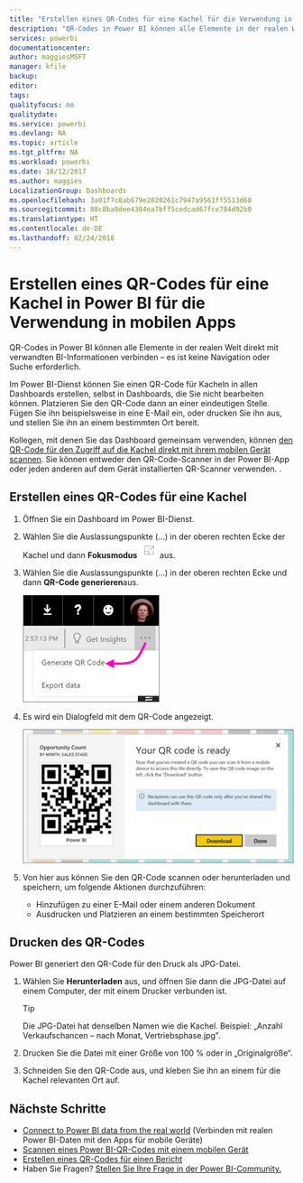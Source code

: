 ```yaml
---
title: "Erstellen eines QR-Codes für eine Kachel für die Verwendung in mobilen Power BI-Apps"
description: "QR-Codes in Power BI können alle Elemente in der realen Welt direkt mit verwandten BI-Informationen in der mobilen Power BI-App verbinden – es ist keine Suche erforderlich."
services: powerbi
documentationcenter: 
author: maggiesMSFT
manager: kfile
backup: 
editor: 
tags: 
qualityfocus: no
qualitydate: 
ms.service: powerbi
ms.devlang: NA
ms.topic: article
ms.tgt_pltfrm: NA
ms.workload: powerbi
ms.date: 10/12/2017
ms.author: maggies
LocalizationGroup: Dashboards
ms.openlocfilehash: 3a01f7c8ab679e2820261c7947a9561ff5513d60
ms.sourcegitcommit: 88c8ba8dee4384ea7bff5cedcad67fce784d92b0
ms.translationtype: HT
ms.contentlocale: de-DE
ms.lasthandoff: 02/24/2018
---
```

# <a name="create-a-qr-code-for-a-tile-in-power-bi-to-use-in-the-mobile-apps"></a>Erstellen eines QR-Codes für eine Kachel in Power BI für die Verwendung in mobilen Apps
QR-Codes in Power BI können alle Elemente in der realen Welt direkt mit verwandten BI-Informationen verbinden – es ist keine Navigation oder Suche erforderlich.

Im Power BI-Dienst können Sie einen QR-Code für Kacheln in allen Dashboards erstellen, selbst in Dashboards, die Sie nicht bearbeiten können. Platzieren Sie den QR-Code dann an einer eindeutigen Stelle. Fügen Sie ihn beispielsweise in eine E-Mail ein, oder drucken Sie ihn aus, und stellen Sie ihn an einem bestimmten Ort bereit. 

Kollegen, mit denen Sie das Dashboard gemeinsam verwenden, können [den QR-Code für den Zugriff auf die Kachel direkt mit ihrem mobilen Gerät scannen](mobile-apps-qr-code.md). Sie können entweder den QR-Code-Scanner in der Power BI-App oder jeden anderen auf dem Gerät installierten QR-Scanner verwenden. .

## <a name="create-a-qr-code-for-a-tile"></a>Erstellen eines QR-Codes für eine Kachel
1. Öffnen Sie ein Dashboard im Power BI-Dienst.
2. Wählen Sie die Auslassungspunkte (...) in der oberen rechten Ecke der Kachel und dann **Fokusmodus** ![](media/service-create-qr-code-for-tile/fullscreen-icon.jpg) aus.
3. Wählen Sie die Auslassungspunkte (...) in der oberen rechten Ecke und dann **QR-Code generieren**aus. 
   
    ![](media/service-create-qr-code-for-tile/power-bi-create-qr-code-tile.png)
4. Es wird ein Dialogfeld mit dem QR-Code angezeigt. 
   
    ![](media/service-create-qr-code-for-tile/pbi_qrcode_opportunity_count.png)
5. Von hier aus können Sie den QR-Code scannen oder herunterladen und speichern, um folgende Aktionen durchzuführen: 
   
   * Hinzufügen zu einer E-Mail oder einem anderen Dokument 
   * Ausdrucken und Platzieren an einem bestimmten Speicherort 

## <a name="print-the-qr-code"></a>Drucken des QR-Codes
Power BI generiert den QR-Code für den Druck als JPG-Datei. 

1. Wählen Sie **Herunterladen** aus, und öffnen Sie dann die JPG-Datei auf einem Computer, der mit einem Drucker verbunden ist.  
   
   > [!TIP]
   > Die JPG-Datei hat denselben Namen wie die Kachel. Beispiel: „Anzahl Verkaufschancen – nach Monat, Vertriebsphase.jpg".
   > 
   > 
2. Drucken Sie die Datei mit einer Größe von 100 % oder in „Originalgröße“.  
3. Schneiden Sie den QR-Code aus, und kleben Sie ihn an einem für die Kachel relevanten Ort auf. 

## <a name="next-steps"></a>Nächste Schritte
* [Connect to Power BI data from the real world](mobile-apps-data-in-real-world-context.md) (Verbinden mit realen Power BI-Daten mit den Apps für mobile Geräte)
* [Scannen eines Power BI-QR-Codes mit einem mobilen Gerät](mobile-apps-qr-code.md)
* [Erstellen eines QR-Codes für einen Bericht](service-create-qr-code-for-report.md)
* Haben Sie Fragen? [Stellen Sie Ihre Frage in der Power BI-Community.](http://community.powerbi.com/)

